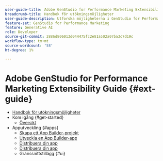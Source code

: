 ```yaml
---
user-guide-title: Adobe GenStudio for Performance Marketing Extensibility Guide
breadcrumb-title: Handbok för utökningsmöjligheter
user-guide-description: Utforska möjligheterna i GenStudio for Performance Marketing och bygg utbyggbara applikationer med GenStudio UI SDK.
feature-set: GenStudio for Performance Marketing
feature: Generative AI
role: Developer
source-git-commit: 2886d806013d044475fc2e81a502a07ba3c7d19c
workflow-type: tm+mt
source-wordcount: '58'
ht-degree: 1%

---
```



# Adobe GenStudio for Performance Marketing Extensibility Guide {#ext-guide}

+ [Handbok för utökningsmöjligheter](home.md)
+ Kom igång {#get-started}
   + [Översikt](overview.md)
+ Apputveckling {#apps}
   + [Skapa ett App Builder-projekt](create-project.md)
   + [Utveckla en App Builder-app](create-app.md)
   + [Distribuera din app](deploy-app.md)
   + [Distribuera din app](distribute-app.md)
   + Gränssnittstillägg {#ui}
